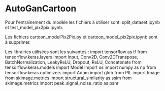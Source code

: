 # AutoGanCartoon
Pour l'entraînement du modèle les fichiers à utiliser sont: split_dataset.ipynb et test_model_pix2pix.ipynb.

Les fichiers cartoon_modelPix2Pix.py et cartoon_model_pix2pix.ipynb sont à supprimer.

Les librairies utilisées sont les suivantes :
import tensorflow as tf
from tensorflow.keras.layers import Input, Conv2D, Conv2DTranspose, BatchNormalization, LeakyReLU, Dropout, ReLU, Concatenate
from tensorflow.keras.models import Model
import os
import numpy as np
from tensorflow.keras.optimizers import Adam
import glob
from PIL import Image
from skimage.metrics import structural_similarity as ssim
from skimage.metrics import peak_signal_noise_ratio as psnr
